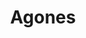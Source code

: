 ---
git: https://github.com/googleforgames/agones
logohandle: agonesdev
sort: agones
title: Agones
twitter: https://x.com/agonesdev
website: https://agones.dev/site/
---